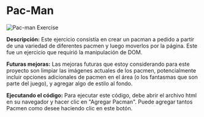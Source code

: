 # Pac-Man

<img src="PacMan.jpg" alt="Pac-man Exercise">

**Descripción:** Este ejercicio consistía en crear un pacman a pedido a partir de una variedad de diferentes pacmen y luego moverlos por la página. Este fue un ejercicio que requirió la manipulación de DOM.

**Futuras mejoras:** Las mejoras futuras que estoy considerando para este proyecto son limpiar las imágenes actuales de los pacmen, potencialmente incluir opciones adicionales de pacmen en el área (o los fantasmas que son parte del juego), y agregar algo de estilo al fondo.

**Ejecutando el código:** Para ejecutar este código, debe abrir el archivo html en su navegador y hacer clic en "Agregar Pacman". Puede agregar tantos Pacmen como desee haciendo clic en este botón.
